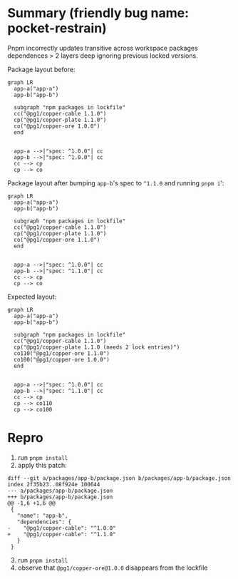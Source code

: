 # Summary (friendly bug name: pocket-restrain)

Pnpm incorrectly updates transitive across workspace packages dependences > 2
layers deep ignoring previous locked versions.

Package layout before:
```mermaid
graph LR
  app-a("app-a")
  app-b("app-b")

  subgraph "npm packages in lockfile"
  cc("@pg1/copper-cable 1.1.0")
  cp("@pg1/copper-plate 1.1.0")
  co("@pg1/copper-ore 1.0.0")
  end


  app-a -->|"spec: ^1.0.0"| cc
  app-b -->|"spec: ^1.0.0"| cc
  cc --> cp
  cp --> co
```

Package layout after bumping `app-b`'s spec to `^1.1.0` and running `pnpm i`':
```mermaid
graph LR
  app-a("app-a")
  app-b("app-b")

  subgraph "npm packages in lockfile"
  cc("@pg1/copper-cable 1.1.0")
  cp("@pg1/copper-plate 1.1.0")
  co("@pg1/copper-ore 1.1.0")
  end


  app-a -->|"spec: ^1.0.0"| cc
  app-b -->|"spec: ^1.1.0"| cc
  cc --> cp
  cp --> co
```

Expected layout:
```mermaid
graph LR
  app-a("app-a")
  app-b("app-b")

  subgraph "npm packages in lockfile"
  cc("@pg1/copper-cable 1.1.0")
  cp("@pg1/copper-plate 1.1.0 (needs 2 lock entries)")
  co110("@pg1/copper-ore 1.1.0")
  co100("@pg1/copper-ore 1.0.0")
  end


  app-a -->|"spec: ^1.0.0"| cc
  app-b -->|"spec: ^1.1.0"| cc
  cc --> cp
  cp --> co110
  cp --> co100
```

# Repro

1. run `pnpm install`
2. apply this patch:
```
diff --git a/packages/app-b/package.json b/packages/app-b/package.json
index 2f35b23..08f924e 100644
--- a/packages/app-b/package.json
+++ b/packages/app-b/package.json
@@ -1,6 +1,6 @@
 {
   "name": "app-b",
   "dependencies": {
-    "@pg1/copper-cable": "^1.0.0"
+    "@pg1/copper-cable": "^1.1.0"
   }
 }
```
3. run `pnpm install`
4. observe that `@pg1/copper-ore@1.0.0` disappears from the lockfile

